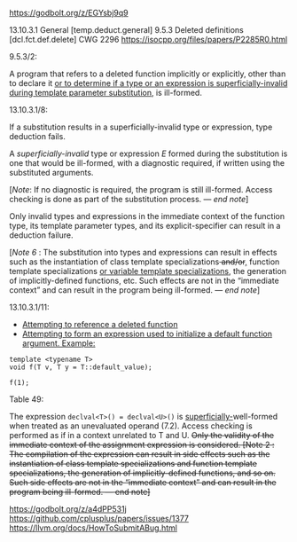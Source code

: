 https://godbolt.org/z/EGYsbj9q9

13.10.3.1   General [temp.deduct.general]
9.5.3 Deleted definitions [dcl.fct.def.delete]
CWG 2296
https://isocpp.org/files/papers/P2285R0.html


9.5.3/2:

A program that refers to a deleted function implicitly or explicitly, other than to declare it <ins>or to determine if a type or an expression is superficially-invalid during template parameter substitution</ins>, is ill-formed.

13.10.3.1/8:

If a substitution results in a superficially-invalid type or expression, type deduction fails. 

A *superficially-invalid* type or expression *E* formed during the substitution is one that 
would be ill-formed, with a diagnostic required, if written using the substituted arguments.

[*Note*: If no diagnostic is required, the program is still ill-formed. Access checking is done as part of the substitution
process. — *end note*]

Only invalid types and expressions in the immediate context of the function type, its template parameter
types, and its explicit-specifier can result in a deduction failure.

[*Note 6* : The substitution into types and expressions can result in effects such as the instantiation of class template
specializations<del> and/or</del><ins>,</ins> function template specializations <ins>or variable template specializations</ins>, the generation of implicitly-defined functions, etc. Such
effects are not in the “immediate context” and can result in the program being ill-formed. — *end note*]

13.10.3.1/11:

 * <ins>Attempting to reference a deleted function</ins>
 * <ins>Attempting to form an expression used to initialize a default function argument.
   Example:</ins>

```
template <typename T>
void f(T v, T y = T::default_value);

f(1);
```

Table 49:

The expression
`declval<T>() =
declval<U>()` is
<ins>superficially-</ins>well-formed when treated
as an unevaluated
operand (7.2). Access
checking is performed as if
in a context unrelated to T
and U. <del>Only the validity of
the immediate context of
the assignment expression
is considered.
[Note 2 : The compilation of
the expression can result in
side effects such as the
instantiation of class
template specializations and
function template
specializations, the
generation of
implicitly-defined functions,
and so on. Such side effects
are not in the “immediate
context” and can result in the program being ill-formed.
— end note]</del>

https://godbolt.org/z/a4dPP531j
https://github.com/cplusplus/papers/issues/1377
https://llvm.org/docs/HowToSubmitABug.html
